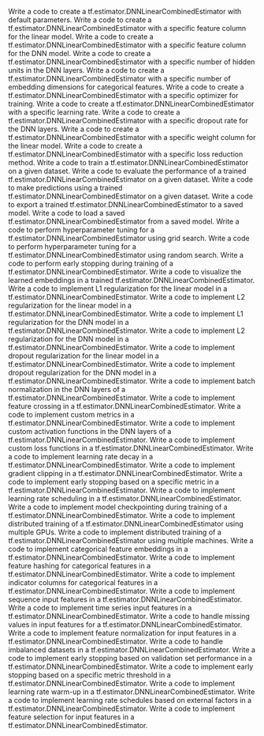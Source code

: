 Write a code to create a tf.estimator.DNNLinearCombinedEstimator with default parameters.
Write a code to create a tf.estimator.DNNLinearCombinedEstimator with a specific feature column for the linear model.
Write a code to create a tf.estimator.DNNLinearCombinedEstimator with a specific feature column for the DNN model.
Write a code to create a tf.estimator.DNNLinearCombinedEstimator with a specific number of hidden units in the DNN layers.
Write a code to create a tf.estimator.DNNLinearCombinedEstimator with a specific number of embedding dimensions for categorical features.
Write a code to create a tf.estimator.DNNLinearCombinedEstimator with a specific optimizer for training.
Write a code to create a tf.estimator.DNNLinearCombinedEstimator with a specific learning rate.
Write a code to create a tf.estimator.DNNLinearCombinedEstimator with a specific dropout rate for the DNN layers.
Write a code to create a tf.estimator.DNNLinearCombinedEstimator with a specific weight column for the linear model.
Write a code to create a tf.estimator.DNNLinearCombinedEstimator with a specific loss reduction method.
Write a code to train a tf.estimator.DNNLinearCombinedEstimator on a given dataset.
Write a code to evaluate the performance of a trained tf.estimator.DNNLinearCombinedEstimator on a given dataset.
Write a code to make predictions using a trained tf.estimator.DNNLinearCombinedEstimator on a given dataset.
Write a code to export a trained tf.estimator.DNNLinearCombinedEstimator to a saved model.
Write a code to load a saved tf.estimator.DNNLinearCombinedEstimator from a saved model.
Write a code to perform hyperparameter tuning for a tf.estimator.DNNLinearCombinedEstimator using grid search.
Write a code to perform hyperparameter tuning for a tf.estimator.DNNLinearCombinedEstimator using random search.
Write a code to perform early stopping during training of a tf.estimator.DNNLinearCombinedEstimator.
Write a code to visualize the learned embeddings in a trained tf.estimator.DNNLinearCombinedEstimator.
Write a code to implement L1 regularization for the linear model in a tf.estimator.DNNLinearCombinedEstimator.
Write a code to implement L2 regularization for the linear model in a tf.estimator.DNNLinearCombinedEstimator.
Write a code to implement L1 regularization for the DNN model in a tf.estimator.DNNLinearCombinedEstimator.
Write a code to implement L2 regularization for the DNN model in a tf.estimator.DNNLinearCombinedEstimator.
Write a code to implement dropout regularization for the linear model in a tf.estimator.DNNLinearCombinedEstimator.
Write a code to implement dropout regularization for the DNN model in a tf.estimator.DNNLinearCombinedEstimator.
Write a code to implement batch normalization in the DNN layers of a tf.estimator.DNNLinearCombinedEstimator.
Write a code to implement feature crossing in a tf.estimator.DNNLinearCombinedEstimator.
Write a code to implement custom metrics in a tf.estimator.DNNLinearCombinedEstimator.
Write a code to implement custom activation functions in the DNN layers of a tf.estimator.DNNLinearCombinedEstimator.
Write a code to implement custom loss functions in a tf.estimator.DNNLinearCombinedEstimator.
Write a code to implement learning rate decay in a tf.estimator.DNNLinearCombinedEstimator.
Write a code to implement gradient clipping in a tf.estimator.DNNLinearCombinedEstimator.
Write a code to implement early stopping based on a specific metric in a tf.estimator.DNNLinearCombinedEstimator.
Write a code to implement learning rate scheduling in a tf.estimator.DNNLinearCombinedEstimator.
Write a code to implement model checkpointing during training of a tf.estimator.DNNLinearCombinedEstimator.
Write a code to implement distributed training of a tf.estimator.DNNLinearCombinedEstimator using multiple GPUs.
Write a code to implement distributed training of a tf.estimator.DNNLinearCombinedEstimator using multiple machines.
Write a code to implement categorical feature embeddings in a tf.estimator.DNNLinearCombinedEstimator.
Write a code to implement feature hashing for categorical features in a tf.estimator.DNNLinearCombinedEstimator.
Write a code to implement indicator columns for categorical features in a tf.estimator.DNNLinearCombinedEstimator.
Write a code to implement sequence input features in a tf.estimator.DNNLinearCombinedEstimator.
Write a code to implement time series input features in a tf.estimator.DNNLinearCombinedEstimator.
Write a code to handle missing values in input features for a tf.estimator.DNNLinearCombinedEstimator.
Write a code to implement feature normalization for input features in a tf.estimator.DNNLinearCombinedEstimator.
Write a code to handle imbalanced datasets in a tf.estimator.DNNLinearCombinedEstimator.
Write a code to implement early stopping based on validation set performance in a tf.estimator.DNNLinearCombinedEstimator.
Write a code to implement early stopping based on a specific metric threshold in a tf.estimator.DNNLinearCombinedEstimator.
Write a code to implement learning rate warm-up in a tf.estimator.DNNLinearCombinedEstimator.
Write a code to implement learning rate schedules based on external factors in a tf.estimator.DNNLinearCombinedEstimator.
Write a code to implement feature selection for input features in a tf.estimator.DNNLinearCombinedEstimator.